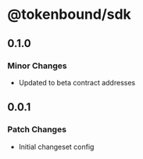 # @tokenbound/sdk

## 0.1.0

### Minor Changes

- Updated to beta contract addresses

## 0.0.1

### Patch Changes

- Initial changeset config
